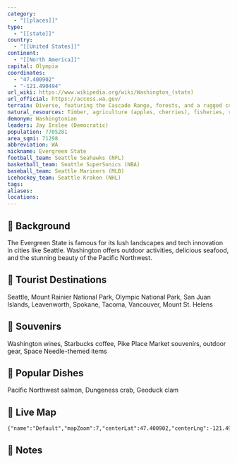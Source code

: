 ```yaml
---
category:
  - "[[places]]"
type:
  - "[[state]]"
country:
  - "[[United States]]"
continent:
  - "[[North America]]"
capital: Olympia
coordinates:
  - "47.400902"
  - "-121.490494"
url_wiki: https://www.wikipedia.org/wiki/Washington_(state)
url_official: https://access.wa.gov/
terrain: Diverse, featuring the Cascade Range, forests, and a rugged coastline.
natural_resources: Timber, agriculture (apples, cherries), fisheries, renewable energy sources, water resources
demonym: Washingtonian
leaders: Jay Inslee (Democratic)
population: 7705281
area_sqmi: 71298
abbreviation: WA
nickname: Evergreen State
football_team: Seattle Seahawks (NFL)
basketball_team: Seattle SuperSonics (NBA)
baseball_team: Seattle Mariners (MLB)
icehockey_team: Seattle Kraken (NHL)
tags: 
aliases: 
locations:
---
```

## 🌱 Background
The Evergreen State is famous for its lush landscapes and tech innovation in cities like Seattle. Washington offers outdoor activities, delicious seafood, and the stunning beauty of the Pacific Northwest.

## 📌 Tourist Destinations
Seattle, Mount Rainier National Park, Olympic National Park, San Juan Islands, Leavenworth, Spokane, Tacoma, Vancouver, Mount St. Helens

## 🎁 Souvenirs
Washington wines, Starbucks coffee, Pike Place Market souvenirs, outdoor gear, Space Needle-themed items

## 🍲 Popular Dishes
Pacific Northwest salmon, Dungeness crab, Geoduck clam

## 📡 Live Map
```mapview
{"name":"Default","mapZoom":7,"centerLat":47.400902,"centerLng":-121.490494,"query":"","chosenMapSource":0}
```

## 📒 Notes

